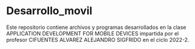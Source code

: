 # Desarrollo_movil

Este repositorio contiene archivos y programas desarrollados en la clase APPLICATION DEVELOPMENT FOR MOBILE DEVICES 
impartida por el profesor CIFUENTES ALVAREZ ALEJANDRO SIGFRIDO en el ciclo 2022-2.
